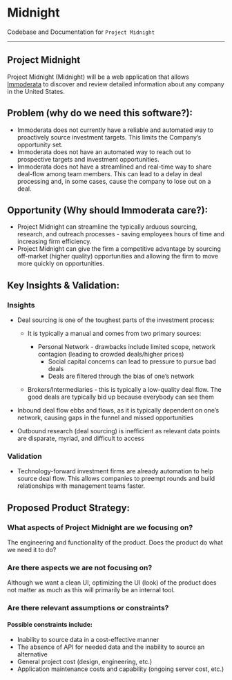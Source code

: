 # Midnight
Codebase and Documentation for `Project Midnight`

---

## Project Midnight

Project Midnight (Midnight) will be a web application that allows [Immoderata](www.immoderata.com) to discover and review detailed information about any company in the United States. 

## Problem (why do we need this software?):

- Immoderata does not currently have a reliable and automated way to proactively source investment targets. This limits the Company’s opportunity set. 
- Immoderata does not have an automated way to reach out to prospective targets and investment opportunities.
- Immoderata does not have a streamlined and real-time way to share deal-flow among team members. This can lead to a delay in deal processing and, in some cases, cause the company to lose out on a deal. 

## Opportunity (Why should Immoderata care?):
- Project Midnight can streamline the typically arduous sourcing, research, and outreach processes - saving employees hours of time and increasing firm efficiency.
- Project Midnight can give the firm a competitive advantage by sourcing off-market (higher quality) opportunities and allowing the firm to move more quickly on opportunities.

## Key Insights & Validation:

### Insights
- Deal sourcing is one of the toughest parts of the investment process:
    - It is typically a manual and comes from two primary sources:
        - Personal Network - drawbacks include limited scope, network contagion (leading to crowded deals/higher prices)
            - Social capital concerns can lead to pressure to pursue bad deals
            - Deals are filtered through the bias of one’s network
            
    - Brokers/Intermediaries - this is typically a low-quality deal flow. The good deals are typically bid up because everybody can see them
    
- Inbound deal flow ebbs and flows, as it is typically dependent on one’s network, causing gaps in the funnel and missed opportunities

- Outbound research (deal sourcing) is inefficient as relevant data points are disparate, myriad, and difficult to access 

### Validation

- Technology-forward investment firms are already automation to help source deal flow. This allows companies to preempt rounds and build relationships with management teams faster.

## Proposed Product Strategy: 

### What aspects of Project Midnight are we focusing on? 

The engineering and functionality of the product.  Does the product do what we need it to do?

### Are there aspects we are not focusing on?

Although we want a clean UI, optimizing the UI (look) of the product does not matter as much as this will primarily be an internal tool. 

### Are there relevant assumptions or constraints?

#### Possible constraints include:
- Inability to source data in a cost-effective manner
- The absence of API for needed data and the inability to source an alternative
- General project cost (design, engineering, etc.)
- Application maintenance costs and capability (ongoing server cost, etc.)

